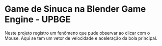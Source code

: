 # Game de Sinuca na Blender Game Engine - UPBGE
Neste projeto registro um fenômeno que pude observar ao clicar com o Mouse. Aqui se tem um vetor de velocidade e aceleração da bola principal.
